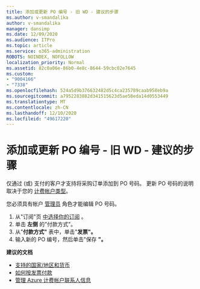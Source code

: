 ```yaml
---
title: 添加或更新 PO 编号 - 旧 WD - 建议的步骤
ms.author: v-smandalika
author: v-smandalika
manager: dansimp
ms.date: 12/09/2020
ms.audience: ITPro
ms.topic: article
ms.service: o365-administration
ROBOTS: NOINDEX, NOFOLLOW
localization_priority: Normal
ms.assetid: 82c0a06e-86b0-4e8c-8644-59cbc02e7645
ms.custom:
- "9004166"
- "7338"
ms.openlocfilehash: 524a5d9b376632482d5c4ca235789caab958eb9a
ms.sourcegitcommit: a7952283882d341515623d5ae58eda14d0553449
ms.translationtype: MT
ms.contentlocale: zh-CN
ms.lasthandoff: 12/10/2020
ms.locfileid: "49617220"
---
```

# <a name="add-or-update-po-number---legacy-wd---recommended-steps"></a>添加或更新 PO 编号 - 旧 WD - 建议的步骤

仅通过 (或) 支付的客户才支持将采购订单添加到 PO 号码。 [](https://docs.microsoft.com/azure/cost-management-billing/manage/pay-by-invoice) 更新 PO 号码的说明取决于您的 [计费帐户类型](https://docs.microsoft.com/azure/cost-management-billing/manage/view-all-accounts)。

您必须具有帐户 [管理员](https://docs.microsoft.com/azure/role-based-access-control/rbac-and-directory-admin-roles) 角色才能编辑 PO 号码。

1. 从"订阅"页 [中选择你的订阅](https://ms.portal.azure.com/#blade/Microsoft_Azure_Billing/SubscriptionsBlade) 。
2. 单击 **左侧** 的"付款方式"。
3. 从"**付款方式"** 表中，单击"**发票"。** 
4. 输入新的 PO 编号，然后单击"保存 **"。**

**建议的文档**

- [支持的国家/地区和货币](https://azure.microsoft.com/en-us/pricing/faq/) 
- [如何按发票付款](https://docs.microsoft.com/azure/cost-management-billing/manage/pay-by-invoice) 
- [管理 Azure 计费帐户联系人信息](https://docs.microsoft.com/azure/cost-management-billing/manage/change-azure-account-profile)


